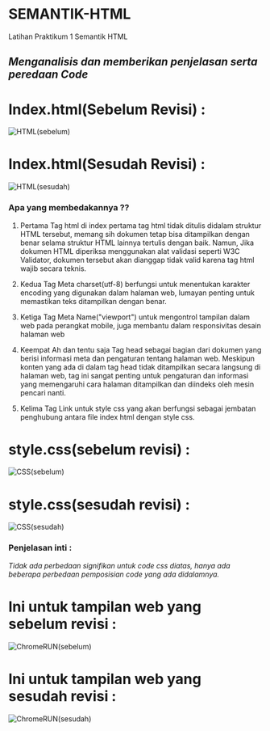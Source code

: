 # SEMANTIK-HTML
Latihan Praktikum 1 Semantik HTML

## *Menganalisis dan memberikan penjelasan serta peredaan Code*

# Index.html(Sebelum Revisi) :
![HTML(sebelum)](https://github.com/user-attachments/assets/3873d347-b1de-4747-bcd6-5a9d5d939d97)

# Index.html(Sesudah Revisi) :
![HTML(sesudah)](https://github.com/user-attachments/assets/76912338-8f4b-4d9d-a71b-1ab4d607270b)

### Apa yang membedakannya ??

1. Pertama Tag html di index pertama tag html tidak ditulis didalam struktur HTML tersebut, memang sih dokumen tetap bisa ditampilkan dengan benar selama struktur HTML lainnya tertulis dengan baik. Namun, Jika dokumen HTML diperiksa menggunakan alat validasi seperti W3C Validator, dokumen tersebut akan dianggap tidak valid karena tag html wajib secara teknis.

2. Kedua Tag Meta charset(utf-8) berfungsi untuk menentukan karakter encoding yang digunakan dalam halaman web, lumayan penting untuk memastikan teks ditampilkan dengan benar.

3. Ketiga Tag Meta Name("viewport") untuk mengontrol tampilan dalam web pada perangkat mobile, juga membantu dalam responsivitas desain halaman web

4. Keempat Ah dan tentu saja Tag head sebagai bagian dari dokumen yang berisi informasi meta dan pengaturan tentang halaman web. Meskipun konten yang ada di dalam tag head tidak ditampilkan secara langsung di halaman web, tag ini sangat penting untuk pengaturan dan informasi yang memengaruhi cara halaman ditampilkan dan diindeks oleh mesin pencari nanti.

5. Kelima Tag Link untuk style css yang akan berfungsi sebagai jembatan penghubung antara file index html dengan style css.

# style.css(sebelum revisi) :
![CSS(sebelum)](https://github.com/user-attachments/assets/decdb21f-f40d-4951-b064-f5a58e83da14)

# style.css(sesudah revisi) :
![CSS(sesudah)](https://github.com/user-attachments/assets/941739a5-8c6e-408d-a6aa-f870943d5d74)

### Penjelasan inti : 
  *Tidak ada perbedaan signifikan untuk code css diatas, hanya ada beberapa perbedaan pemposisian code yang ada didalamnya.*

# Ini untuk tampilan web yang sebelum revisi :
![ChromeRUN(sebelum)](https://github.com/user-attachments/assets/e78dca77-4f96-4a0b-8730-d554d6daf2aa)

# Ini untuk tampilan web yang sesudah revisi :
![ChromeRUN(sesudah)](https://github.com/user-attachments/assets/83d09844-75fa-43b3-832d-0c729a7866e2)


